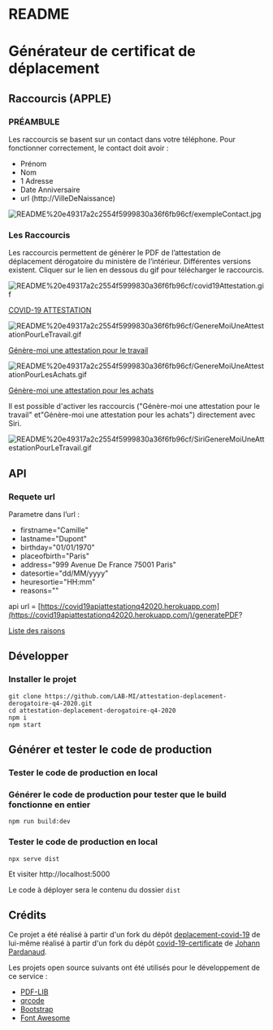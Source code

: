 # README

# Générateur de certificat de déplacement

## Raccourcis (APPLE)

### PRÉAMBULE

Les raccourcis se basent sur un contact dans votre téléphone. Pour fonctionner correctement, le contact doit avoir :

- Prénom
- Nom
- 1 Adresse
- Date Anniversaire
- url (http://VilleDeNaissance)

![README%20e49317a2c2554f5999830a36f6fb96cf/exempleContact.jpg](README%20e49317a2c2554f5999830a36f6fb96cf/exempleContact.jpg)

### Les Raccourcis

Les raccourcis permettent de générer le PDF de l’attestation de déplacement dérogatoire du ministère de l’intérieur. Différentes versions existent. Cliquer sur le lien en dessous du gif pour télécharger le raccourcis.

![README%20e49317a2c2554f5999830a36f6fb96cf/covid19Attestation.gif](README%20e49317a2c2554f5999830a36f6fb96cf/covid19Attestation.gif)

[COVID-19 ATTESTATION](https://www.icloud.com/shortcuts/041144d8623d41d39fcb4d4a2ff05be7)

![README%20e49317a2c2554f5999830a36f6fb96cf/GenereMoiUneAttestationPourLeTravail.gif](README%20e49317a2c2554f5999830a36f6fb96cf/GenereMoiUneAttestationPourLeTravail.gif)

[Génère-moi une attestation pour le travail](https://www.icloud.com/shortcuts/574d2abec8364ce8826856a0ae574df4)

![README%20e49317a2c2554f5999830a36f6fb96cf/GenereMoiUneAttestationPourLesAchats.gif](README%20e49317a2c2554f5999830a36f6fb96cf/GenereMoiUneAttestationPourLesAchats.gif)

[Génère-moi une attestation pour les achats](https://www.icloud.com/shortcuts/d92a0e4abb6945b1925fa741ff510de1)

Il est possible d'activer les raccourcis ("Génère-moi une attestation pour le travail" et"Génère-moi une attestation pour les achats") directement avec Siri.

![README%20e49317a2c2554f5999830a36f6fb96cf/SiriGenereMoiUneAttestationPourLeTravail.gif](README%20e49317a2c2554f5999830a36f6fb96cf/SiriGenereMoiUneAttestationPourLeTravail.gif)

## API

### Requete url

Parametre dans l’url :

- firstname="Camille"
- lastname="Dupont"
- birthday="01/01/1970"
- placeofbirth="Paris"
- address="999 Avenue De France 75001 Paris"
- datesortie="dd/MM/yyyy"
- heuresortie="HH:mm"
- reasons=""

api url = [https://covid19apiattestationq42020.herokuapp.com](https://covid19apiattestationq42020.herokuapp.com/)/generatePDF?

[Liste des raisons](https://www.notion.so/0701075b75b944ac8ac05070dca36003)

## Développer

### Installer le projet

```
git clone https://github.com/LAB-MI/attestation-deplacement-derogatoire-q4-2020.git
cd attestation-deplacement-derogatoire-q4-2020
npm i
npm start
```

## Générer et tester le code de production

### Tester le code de production en local

### Générer le code de production pour tester que le build fonctionne en entier

```
npm run build:dev
```

### Tester le code de production en local

```
npx serve dist
```

Et visiter http://localhost:5000

Le code à déployer sera le contenu du dossier `dist`

## Crédits

Ce projet a été réalisé à partir d'un fork du dépôt [deplacement-covid-19](https://github.com/nesk/deplacement-covid-19) de lui-même réalisé à partir d'un fork du dépôt [covid-19-certificate](https://github.com/nesk/covid-19-certificate) de [Johann Pardanaud](https://github.com/nesk).

Les projets open source suivants ont été utilisés pour le développement de ce service :

- [PDF-LIB](https://pdf-lib.js.org/)
- [qrcode](https://github.com/soldair/node-qrcode)
- [Bootstrap](https://getbootstrap.com/)
- [Font Awesome](https://fontawesome.com/license)